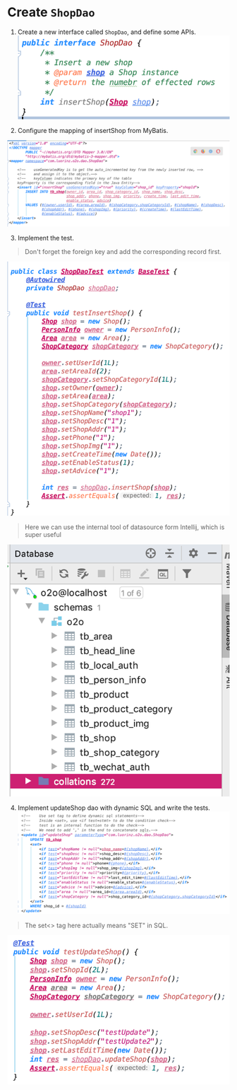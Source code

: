 # Create `ShopDao`
1. Create a new interface called `ShopDao`, and define some APIs.
![O2O_shop-2019-11-10-15-25-11.png](https://raw.githubusercontent.com/Luorinz/images/master/O2O_shop-2019-11-10-15-25-11.png)

2. Configure the mapping of insertShop from MyBatis.

 ![O2O_shop-2019-11-10-15-50-47.png](https://raw.githubusercontent.com/Luorinz/images/master/O2O_shop-2019-11-10-15-50-47.png)

3. Implement the test. 
> Don't forget the foreign key and add the corresponding record first.

![O2O_shop-2019-11-10-15-51-26.png](https://raw.githubusercontent.com/Luorinz/images/master/O2O_shop-2019-11-10-15-51-26.png)

> Here we can use the internal tool of datasource form Intellij, which is super useful

![O2O_shop-2019-11-10-15-52-5.png](https://raw.githubusercontent.com/Luorinz/images/master/O2O_shop-2019-11-10-15-52-5.png)


4. Implement updateShop dao with dynamic SQL and write the tests.
![O2O_shop-2019-11-10-16-13-19.png](https://raw.githubusercontent.com/Luorinz/images/master/O2O_shop-2019-11-10-16-13-19.png)

> The set<> tag here actually means "SET" in SQL.

![O2O_shop-2019-11-10-16-13-56.png](https://raw.githubusercontent.com/Luorinz/images/master/O2O_shop-2019-11-10-16-13-56.png)
